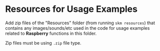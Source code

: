 # Resources for Usage Examples

Add zip files of the "Resources" folder (from running `skm resources`) that contains any images/sounds/etc used in the code for usage examples related to **Raspberry** functions in this folder.

Zip files must be using `.zip` file type.
